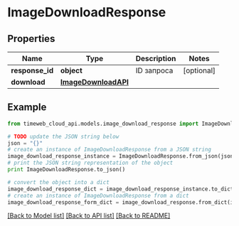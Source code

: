 # ImageDownloadResponse


## Properties
Name | Type | Description | Notes
------------ | ------------- | ------------- | -------------
**response_id** | **object** | ID запроса | [optional] 
**download** | [**ImageDownloadAPI**](ImageDownloadAPI.md) |  | 

## Example

```python
from timeweb_cloud_api.models.image_download_response import ImageDownloadResponse

# TODO update the JSON string below
json = "{}"
# create an instance of ImageDownloadResponse from a JSON string
image_download_response_instance = ImageDownloadResponse.from_json(json)
# print the JSON string representation of the object
print ImageDownloadResponse.to_json()

# convert the object into a dict
image_download_response_dict = image_download_response_instance.to_dict()
# create an instance of ImageDownloadResponse from a dict
image_download_response_form_dict = image_download_response.from_dict(image_download_response_dict)
```
[[Back to Model list]](../README.md#documentation-for-models) [[Back to API list]](../README.md#documentation-for-api-endpoints) [[Back to README]](../README.md)


